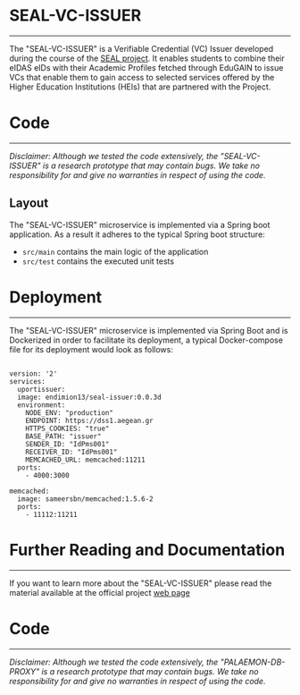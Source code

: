 # SEAL-VC-ISSUER

---

The "SEAL-VC-ISSUER" is a Verifiable Credential (VC) Issuer developed during the course of the [SEAL project](https://project-seal.eu/about).
It enables students to combine their eIDAS eIDs with their Academic Profiles fetched through EduGAIN to issue VCs that enable them to gain access to selected services offered by the Higher Education 
Institutions (HEIs) that are partnered with the Project. 

 

# Code

---

*Disclaimer: Although we tested the code extensively, the "SEAL-VC-ISSUER" is a research
prototype that may contain bugs. We take no responsibility for and give no warranties in respect of using the code.*

## Layout

The "SEAL-VC-ISSUER" microservice is implemented
via a Spring boot application.  As a result it adheres to the typical Spring boot structure:
- `src/main` contains the main logic of the application
- `src/test` contains the executed unit tests


# Deployment

---
The "SEAL-VC-ISSUER" microservice is implemented via Spring Boot and is Dockerized in order to
facilitate its deployment, a typical Docker-compose file for its deployment would look as follows:
```
 
version: '2'
services:
  uportissuer:
  image: endimion13/seal-issuer:0.0.3d
  environment:
    NODE_ENV: "production"
    ENDPOINT: https://dss1.aegean.gr
    HTTPS_COOKIES: "true"
    BASE_PATH: "issuer"
    SENDER_ID: "IdPms001"
    RECEIVER_ID: "IdPms001"
    MEMCACHED_URL: memcached:11211
  ports:
    - 4000:3000

memcached:
  image: sameersbn/memcached:1.5.6-2
  ports:
    - 11112:11211    
```
 

# Further Reading and Documentation

---
If you want to learn more about the "SEAL-VC-ISSUER" please read the material available at the official project [web page](https://project-seal.eu/)

# Code

---

*Disclaimer: Although we tested the code extensively, the "PALAEMON-DB-PROXY" is a research
prototype that may contain bugs. We take no responsibility for and give no warranties in respect of using the code.*


